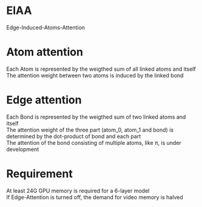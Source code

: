 # EIAA
Edge-Induced-Atoms-Attention

# Atom attention
Each Atom is represented by the weigthed sum of all linked atoms and itself
The attention weight between two atoms is induced by the linked bond  

# Edge attention
Each Bond is represented by the weigthed sum of two linked atoms and itself  
The attention weight of the three part (atom_0, atom_1 and bond) is determined by the dot-product of bond and each part      
The attention of the bond consisting of multiple atoms, like π, is under development

# Requirement
At least 24G GPU memory is required for a 6-layer model  
If Edge-Attention is turned off, the demand for video memory is halved
